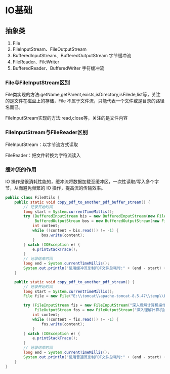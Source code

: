 # IO基础

## 抽象类

1. File
2. FileInputStream、FileOutputStream
3. BufferedInputStream、BufferedOutputStream 字节缓冲流
4. FileReader、FileWriter
5. BufferedReader、BufferedWriter 字符缓冲流

### File与FileInputStream区别

File类实现的方法:getName,getParent,exists,isDirectory,isFilede,list等，关注的是文件在磁盘上的存储，File 不属于文件流，只能代表一个文件或是目录的路径名而已。

FileInputStream实现的方法:read,close等，关注的是文件内容

### FileInputStream与FileReader区别

FileInputStream：以字节流方式读取

FileReader：把文件转换为字符流读入

### 缓冲流的作用

IO 操作是很消耗性能的，缓冲流将数据加载至缓冲区，一次性读取/写入多个字节，从而避免频繁的 IO 操作，提高流的传输效率。

```java
public class FileUtils {
    public static void copy_pdf_to_another_pdf_buffer_stream() {
        // 记录开始时间
        long start = System.currentTimeMillis();
        try (BufferedInputStream bis = new BufferedInputStream(new FileInputStream("深入理解计算机操作系统.pdf"));
             BufferedOutputStream bos = new BufferedOutputStream(new FileOutputStream("深入理解计算机操作系统-副本.pdf"))) {
            int content;
            while ((content = bis.read()) != -1) {
                bos.write(content);
            }
        } catch (IOException e) {
            e.printStackTrace();
        }
        // 记录结束时间
        long end = System.currentTimeMillis();
        System.out.println("使用缓冲流复制PDF文件总耗时:" + (end - start) + " 毫秒");
    }

    public static void copy_pdf_to_another_pdf_stream() {
        // 记录开始时间
        long start = System.currentTimeMillis();
        File file = new File("E:\\tomcat\\apache-tomcat-8.5.47\\temp\\FileStream");

        try (FileInputStream fis = new FileInputStream("深入理解计算机操作系统.pdf");
             FileOutputStream fos = new FileOutputStream("深入理解计算机操作系统-副本.pdf")) {
            int content;
            while ((content = fis.read()) != -1) {
                fos.write(content);
            }
        } catch (IOException e) {
            e.printStackTrace();
        }
        // 记录结束时间
        long end = System.currentTimeMillis();
        System.out.println("使用普通流复制PDF文件总耗时:" + (end - start) + " 毫秒");
    }
}
```